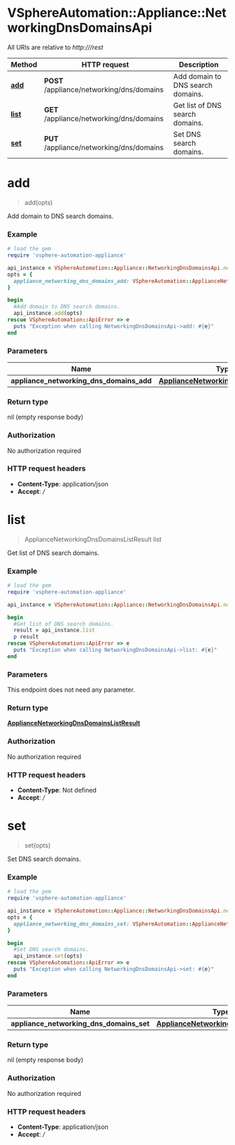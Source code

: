 # VSphereAutomation::Appliance::NetworkingDnsDomainsApi

All URIs are relative to *http:///rest*

Method | HTTP request | Description
------------- | ------------- | -------------
[**add**](NetworkingDnsDomainsApi.md#add) | **POST** /appliance/networking/dns/domains | Add domain to DNS search domains.
[**list**](NetworkingDnsDomainsApi.md#list) | **GET** /appliance/networking/dns/domains | Get list of DNS search domains.
[**set**](NetworkingDnsDomainsApi.md#set) | **PUT** /appliance/networking/dns/domains | Set DNS search domains.


# **add**
> add(opts)

Add domain to DNS search domains.

### Example
```ruby
# load the gem
require 'vsphere-automation-appliance'

api_instance = VSphereAutomation::Appliance::NetworkingDnsDomainsApi.new
opts = {
  appliance_networking_dns_domains_add: VSphereAutomation::ApplianceNetworkingDnsDomainsAdd.new # ApplianceNetworkingDnsDomainsAdd | 
}

begin
  #Add domain to DNS search domains.
  api_instance.add(opts)
rescue VSphereAutomation::ApiError => e
  puts "Exception when calling NetworkingDnsDomainsApi->add: #{e}"
end
```

### Parameters

Name | Type | Description  | Notes
------------- | ------------- | ------------- | -------------
 **appliance_networking_dns_domains_add** | [**ApplianceNetworkingDnsDomainsAdd**](ApplianceNetworkingDnsDomainsAdd.md)|  | [optional] 

### Return type

nil (empty response body)

### Authorization

No authorization required

### HTTP request headers

 - **Content-Type**: application/json
 - **Accept**: */*



# **list**
> ApplianceNetworkingDnsDomainsListResult list

Get list of DNS search domains.

### Example
```ruby
# load the gem
require 'vsphere-automation-appliance'

api_instance = VSphereAutomation::Appliance::NetworkingDnsDomainsApi.new

begin
  #Get list of DNS search domains.
  result = api_instance.list
  p result
rescue VSphereAutomation::ApiError => e
  puts "Exception when calling NetworkingDnsDomainsApi->list: #{e}"
end
```

### Parameters
This endpoint does not need any parameter.

### Return type

[**ApplianceNetworkingDnsDomainsListResult**](ApplianceNetworkingDnsDomainsListResult.md)

### Authorization

No authorization required

### HTTP request headers

 - **Content-Type**: Not defined
 - **Accept**: */*



# **set**
> set(opts)

Set DNS search domains.

### Example
```ruby
# load the gem
require 'vsphere-automation-appliance'

api_instance = VSphereAutomation::Appliance::NetworkingDnsDomainsApi.new
opts = {
  appliance_networking_dns_domains_set: VSphereAutomation::ApplianceNetworkingDnsDomainsSet.new # ApplianceNetworkingDnsDomainsSet | 
}

begin
  #Set DNS search domains.
  api_instance.set(opts)
rescue VSphereAutomation::ApiError => e
  puts "Exception when calling NetworkingDnsDomainsApi->set: #{e}"
end
```

### Parameters

Name | Type | Description  | Notes
------------- | ------------- | ------------- | -------------
 **appliance_networking_dns_domains_set** | [**ApplianceNetworkingDnsDomainsSet**](ApplianceNetworkingDnsDomainsSet.md)|  | [optional] 

### Return type

nil (empty response body)

### Authorization

No authorization required

### HTTP request headers

 - **Content-Type**: application/json
 - **Accept**: */*




